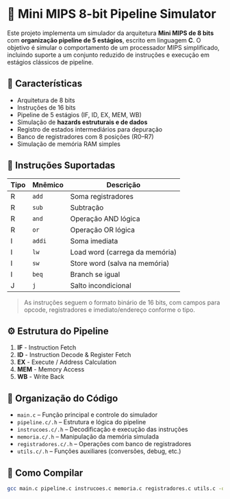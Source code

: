 # 🧠 Mini MIPS 8-bit Pipeline Simulator

Este projeto implementa um simulador da arquitetura **Mini MIPS de 8 bits** com **organização pipeline de 5 estágios**, escrito em linguagem **C**. O objetivo é simular o comportamento de um processador MIPS simplificado, incluindo suporte a um conjunto reduzido de instruções e execução em estágios clássicos de pipeline.

## 🚀 Características

- Arquitetura de 8 bits
- Instruções de 16 bits
- Pipeline de 5 estágios (IF, ID, EX, MEM, WB)
- Simulação de **hazards estruturais e de dados**
- Registro de estados intermediários para depuração
- Banco de registradores com 8 posições (R0–R7)
- Simulação de memória RAM simples

## 🧩 Instruções Suportadas

| Tipo | Mnêmico | Descrição                 |
|------|---------|---------------------------|
| R    | `add`   | Soma registradores        |
| R    | `sub`   | Subtração                 |
| R    | `and`   | Operação AND lógica       |
| R    | `or`    | Operação OR lógica        |
| I    | `addi`  | Soma imediata             |
| I    | `lw`    | Load word (carrega da memória) |
| I    | `sw`    | Store word (salva na memória) |
| I    | `beq`   | Branch se igual           |
| J    | `j`     | Salto incondicional       |

> As instruções seguem o formato binário de 16 bits, com campos para opcode, registradores e imediato/endereço conforme o tipo.

## ⚙️ Estrutura do Pipeline

1. **IF** - Instruction Fetch  
2. **ID** - Instruction Decode & Register Fetch  
3. **EX** - Execute / Address Calculation  
4. **MEM** - Memory Access  
5. **WB** - Write Back

## 📁 Organização do Código

- `main.c` – Função principal e controle do simulador
- `pipeline.c/.h` – Estrutura e lógica do pipeline
- `instrucoes.c/.h` – Decodificação e execução das instruções
- `memoria.c/.h` – Manipulação da memória simulada
- `registradores.c/.h` – Operações com banco de registradores
- `utils.c/.h` – Funções auxiliares (conversões, debug, etc.)

## 🔧 Como Compilar

```bash
gcc main.c pipeline.c instrucoes.c memoria.c registradores.c utils.c -o mips_sim
